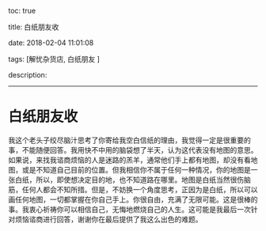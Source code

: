 toc: true

title: 白纸朋友收

date: 2018-02-04 11:01:08

tags: [解忧杂货店, 白纸朋友 ]

description: 

---

# 白纸朋友收

我这个老头子绞尽脑汁思考了你寄给我空白信纸的理由，我觉得一定是很重要的事，不能随便回答。我用快不中用的脑袋想了半天，认为这代表没有地图的意思。如果说，来找我谘商烦恼的人是迷路的羔羊，通常他们手上都有地图，却没有看地图，或是不知道自己目前的位置。但我相信你不属于任何一种情况，你的地图是一张白纸，所以，即使想决定目的地，也不知道路在哪里。地图是白纸当然很伤脑筋，任何人都会不知所措。但是，不妨换一个角度思考，正因为是白纸，所以可以画任何地图，一切都掌握在你自己手上。你很自由，充满了无限可能。这是很棒的事。我衷心祈祷你可以相信自己，无悔地燃烧自己的人生。这可能是我最后一次针对烦恼谘商进行回答，谢谢你在最后提供了我这么出色的难题。
